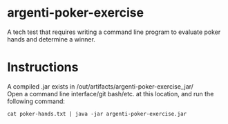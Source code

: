 # argenti-poker-exercise

A tech test that requires writing a command line program to evaluate poker hands
and determine a winner.

# Instructions

A compiled .jar exists in /out/artifacts/argenti-poker-exercise_jar/  
Open a command line interface/git bash/etc. at this location, and run the
following command:

```
cat poker-hands.txt | java -jar argenti-poker-exercise.jar
```
